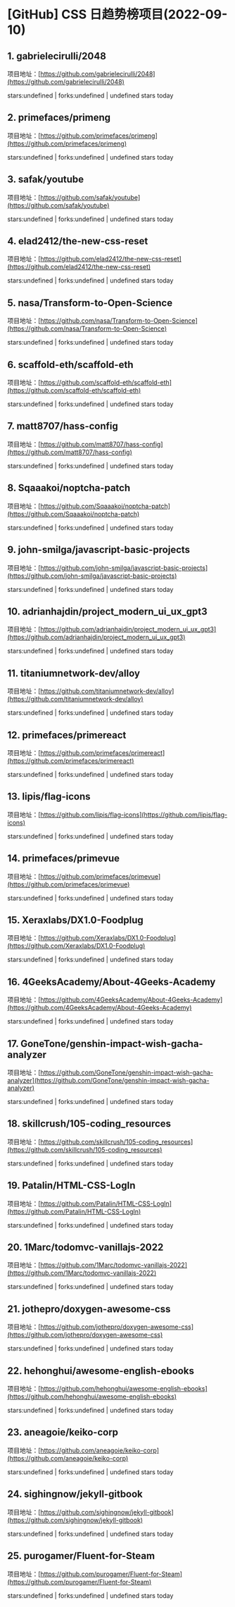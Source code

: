 # [GitHub] CSS 日趋势榜项目(2022-09-10)

## 1. gabrielecirulli/2048 

项目地址：[https://github.com/gabrielecirulli/2048](https://github.com/gabrielecirulli/2048)

stars:undefined | forks:undefined | undefined stars today 



## 2. primefaces/primeng 

项目地址：[https://github.com/primefaces/primeng](https://github.com/primefaces/primeng)

stars:undefined | forks:undefined | undefined stars today 



## 3. safak/youtube 

项目地址：[https://github.com/safak/youtube](https://github.com/safak/youtube)

stars:undefined | forks:undefined | undefined stars today 



## 4. elad2412/the-new-css-reset 

项目地址：[https://github.com/elad2412/the-new-css-reset](https://github.com/elad2412/the-new-css-reset)

stars:undefined | forks:undefined | undefined stars today 



## 5. nasa/Transform-to-Open-Science 

项目地址：[https://github.com/nasa/Transform-to-Open-Science](https://github.com/nasa/Transform-to-Open-Science)

stars:undefined | forks:undefined | undefined stars today 



## 6. scaffold-eth/scaffold-eth 

项目地址：[https://github.com/scaffold-eth/scaffold-eth](https://github.com/scaffold-eth/scaffold-eth)

stars:undefined | forks:undefined | undefined stars today 



## 7. matt8707/hass-config 

项目地址：[https://github.com/matt8707/hass-config](https://github.com/matt8707/hass-config)

stars:undefined | forks:undefined | undefined stars today 



## 8. Sqaaakoi/noptcha-patch 

项目地址：[https://github.com/Sqaaakoi/noptcha-patch](https://github.com/Sqaaakoi/noptcha-patch)

stars:undefined | forks:undefined | undefined stars today 



## 9. john-smilga/javascript-basic-projects 

项目地址：[https://github.com/john-smilga/javascript-basic-projects](https://github.com/john-smilga/javascript-basic-projects)

stars:undefined | forks:undefined | undefined stars today 



## 10. adrianhajdin/project_modern_ui_ux_gpt3 

项目地址：[https://github.com/adrianhajdin/project_modern_ui_ux_gpt3](https://github.com/adrianhajdin/project_modern_ui_ux_gpt3)

stars:undefined | forks:undefined | undefined stars today 



## 11. titaniumnetwork-dev/alloy 

项目地址：[https://github.com/titaniumnetwork-dev/alloy](https://github.com/titaniumnetwork-dev/alloy)

stars:undefined | forks:undefined | undefined stars today 



## 12. primefaces/primereact 

项目地址：[https://github.com/primefaces/primereact](https://github.com/primefaces/primereact)

stars:undefined | forks:undefined | undefined stars today 



## 13. lipis/flag-icons 

项目地址：[https://github.com/lipis/flag-icons](https://github.com/lipis/flag-icons)

stars:undefined | forks:undefined | undefined stars today 



## 14. primefaces/primevue 

项目地址：[https://github.com/primefaces/primevue](https://github.com/primefaces/primevue)

stars:undefined | forks:undefined | undefined stars today 



## 15. Xeraxlabs/DX1.0-Foodplug 

项目地址：[https://github.com/Xeraxlabs/DX1.0-Foodplug](https://github.com/Xeraxlabs/DX1.0-Foodplug)

stars:undefined | forks:undefined | undefined stars today 



## 16. 4GeeksAcademy/About-4Geeks-Academy 

项目地址：[https://github.com/4GeeksAcademy/About-4Geeks-Academy](https://github.com/4GeeksAcademy/About-4Geeks-Academy)

stars:undefined | forks:undefined | undefined stars today 



## 17. GoneTone/genshin-impact-wish-gacha-analyzer 

项目地址：[https://github.com/GoneTone/genshin-impact-wish-gacha-analyzer](https://github.com/GoneTone/genshin-impact-wish-gacha-analyzer)

stars:undefined | forks:undefined | undefined stars today 



## 18. skillcrush/105-coding_resources 

项目地址：[https://github.com/skillcrush/105-coding_resources](https://github.com/skillcrush/105-coding_resources)

stars:undefined | forks:undefined | undefined stars today 



## 19. Patalin/HTML-CSS-LogIn 

项目地址：[https://github.com/Patalin/HTML-CSS-LogIn](https://github.com/Patalin/HTML-CSS-LogIn)

stars:undefined | forks:undefined | undefined stars today 



## 20. 1Marc/todomvc-vanillajs-2022 

项目地址：[https://github.com/1Marc/todomvc-vanillajs-2022](https://github.com/1Marc/todomvc-vanillajs-2022)

stars:undefined | forks:undefined | undefined stars today 



## 21. jothepro/doxygen-awesome-css 

项目地址：[https://github.com/jothepro/doxygen-awesome-css](https://github.com/jothepro/doxygen-awesome-css)

stars:undefined | forks:undefined | undefined stars today 



## 22. hehonghui/awesome-english-ebooks 

项目地址：[https://github.com/hehonghui/awesome-english-ebooks](https://github.com/hehonghui/awesome-english-ebooks)

stars:undefined | forks:undefined | undefined stars today 



## 23. aneagoie/keiko-corp 

项目地址：[https://github.com/aneagoie/keiko-corp](https://github.com/aneagoie/keiko-corp)

stars:undefined | forks:undefined | undefined stars today 



## 24. sighingnow/jekyll-gitbook 

项目地址：[https://github.com/sighingnow/jekyll-gitbook](https://github.com/sighingnow/jekyll-gitbook)

stars:undefined | forks:undefined | undefined stars today 



## 25. purogamer/Fluent-for-Steam 

项目地址：[https://github.com/purogamer/Fluent-for-Steam](https://github.com/purogamer/Fluent-for-Steam)

stars:undefined | forks:undefined | undefined stars today 



